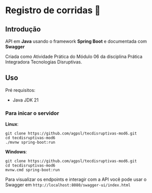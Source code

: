# Registro de corridas 🏃

## Introdução

API em **Java** usando o framework **Spring Boot** e documentada com **Swagger**

Criada como Atividade Prática do Módulo 06 da disciplina Prática Integradora Tecnologias Disruptivas.

## Uso

Pré requisitos:

- Java JDK 21 

### Para inicar o servidor

**Linux**:

```shell
git clone https://github.com/agpsl/tecdisruptivas-mod6.git
cd tecdisruptivas-mod6
./mvnw spring-boot:run
```
**Windows**:

```shell
git clone https://github.com/agpsl/tecdisruptivas-mod6.git
cd tecdisruptivas-mod6 
mvnw.cmd spring-boot:run
```

Para visualizar os endpoints e interagir com a API você pode usar o Swagger em `http://localhost:8080/swagger-ui/index.html` 